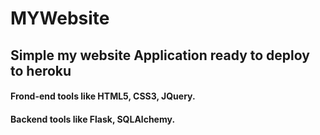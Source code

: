 # MYWebsite
## Simple my website Application ready to deploy to heroku
#### Frond-end tools like HTML5, CSS3, JQuery.
#### Backend tools like Flask, SQLAlchemy.
